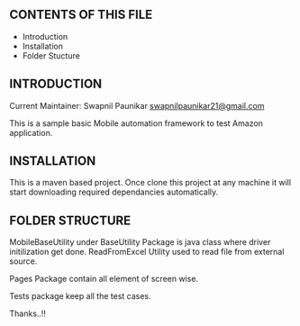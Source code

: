 CONTENTS OF THIS FILE
---------------------

 * Introduction
 * Installation
 * Folder Stucture
 


INTRODUCTION
------------

Current Maintainer: Swapnil Paunikar <swapnilpaunikar21@gmail.com>

This is a sample basic Mobile automation framework to test Amazon application.


INSTALLATION
------------

This is a maven based project. Once clone this project at any machine it will 
start downloading required dependancies automatically.

FOLDER STRUCTURE
----------------

MobileBaseUtility under BaseUtility Package is java class where driver initilization get done.
ReadFromExcel Utility used to read file from external source.

Pages Package contain all element of screen wise.

Tests package keep all the test cases.


Thanks..!!

